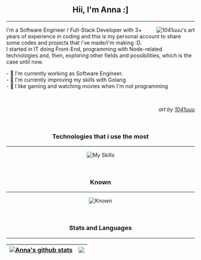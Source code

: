 <div align="center">

## Hii, I'm Anna :]
<hr/>

</div>

<div align="center">
  <img align="right" src="https://64.media.tumblr.com/2b0ec5e7d4763b0cc6aaba6982be379c/tumblr_inline_p46bi1Mmeq1qzc0ri_500.gifv" alt="1041uuu's art" />
</div>
  I'm a Software Engineer / Full-Stack Developer with 3+ years of experience in coding and this is my personal account to share some codes and projects that i've made/i'm making :D. 
  <br/>
  I started in IT doing Front-End, programming with Node-related technologies and, then, exploring other fields and possibilities, which is the case until now.
  <br/>
<p>
  - 🦎 I'm currently working as Software Engineer.
  <br/>
  - 🪼 I'm currently improving my skills with Golang.
  <br/>
  - 🪻 I like gaming and watching movies when I'm not programming
</p>



<br/>

<p align="right"><i>art by <a href="https://1041uuu.jp">1041uuu</a></i></p>

<br/>

<div align="center">
  
### Technologies that i use the most
<hr/>

![My Skills](https://skillicons.dev/icons?i=js,ts,go,next,remix,linux,bash,git,postman,tailwind)

<br/>

### Known 
<hr/>

![Known](https://skillicons.dev/icons?i=py,express,mongodb,angular,react,materialui,styledcomponents,figma)

</div>

<br/>

<div align="center">

### Stats and Languages
<hr/>

| <a href="https://github.com/annaluizando/github-readme-stats"><img align="center" src="https://github-readme-stats-fawn-gamma.vercel.app/api?username=annaluizando&show_icons=true&theme=dark&hide_border=true" alt="Anna's github stats" /></a> | <a href="https://github.com/annaluizando/github-readme-stats"><img align="center" src="https://github-readme-stats-fawn-gamma.vercel.app/api/top-langs/?username=annaluizando&layout=compact&langs_count=6&theme=dark&hide_border=true" /></a> |
| ------------- | ------------- |

</div>
